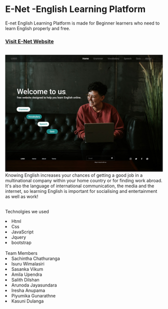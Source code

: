 # E-Net -English Learning Platform
E-net English Learning Platform is made for Beginner learners who need to learn English properly and free.
<br>
<a href="https://rslup.github.io/2021g2r1/"> <h3>Visit E-Net Website</h3></a>
<br>
<a href="https://rslup.github.io/2021g2r1/"> <img src="images\ourpages\home.jpg"> </a>
<br>
Knowing English increases your chances of getting a good job in a multinational company within your home country or for finding work abroad. It's also the language of international communication, the media and the internet, so learning English is important for socialising and entertainment as well as work!
<br><br>

Technolgies we used
<li>Html
<li>Css
<li>JavaScript
<li>Jquery
<li>bootstrap
<br><br>
Team Members
<li>Sachintha Chathuranga
<li>Isuru Wimalasiri
<li>Sasanka Vikum
<li>Amila Upendra
<li>Salith Dilshan
<li>Arunoda Jayasundara
<li>Iresha Anupama
<li>Piyumika Gunarathne
<li>Kasuni Dulanga
